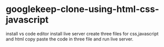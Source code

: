 # googlekeep-clone-using-html-css-javascript
install vs code editor
install live server
create three files for css,javascript and html
copy paste the code in three file and run live server.
